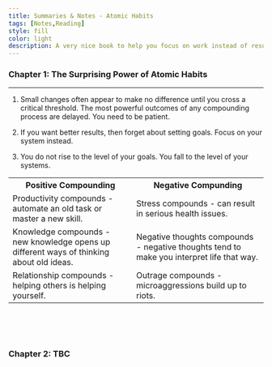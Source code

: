 ```yaml
---
title: Summaries & Notes - Atomic Habits
tags: [Notes,Reading]
style: fill
color: light
description: A very nice book to help you focus on work instead of results, process instead of goals.
---
```






### Chapter 1: The Surprising Power of Atomic Habits

--------
1. Small changes often appear to make no difference until you cross a critical threshold. The most powerful outcomes of any compounding process are delayed. You need to be patient.

2. If you want better results, then forget about setting goals. Focus on your system instead.

3. You do not rise to the level of your goals. You fall to the level of your systems.

<table margin=100px>
  <tr>
    <th>Positive Compounding </th>
    <th>Negative Compunding</th>
  </tr>
  <tr>
    <td>Productivity compounds - automate an old task or master a new skill. </td>
    <td>Stress compounds - can result in serious health issues. </td>
  </tr>
  <tr>
    <td>Knowledge compounds - new knowledge opens up different ways of thinking about old ideas. </td>
    <td>Negative thoughts compounds - negative thoughts tend to make you interpret life that way.</td>
  </tr>
  <tr>
    <td>Relationship compounds - helping others is helping yourself.</td>
    <td>Outrage compounds - microaggressions build up to riots.</td>
  </tr>
</table>


<p>
<br>
<br>
<br>
</p>


### Chapter 2: TBC
